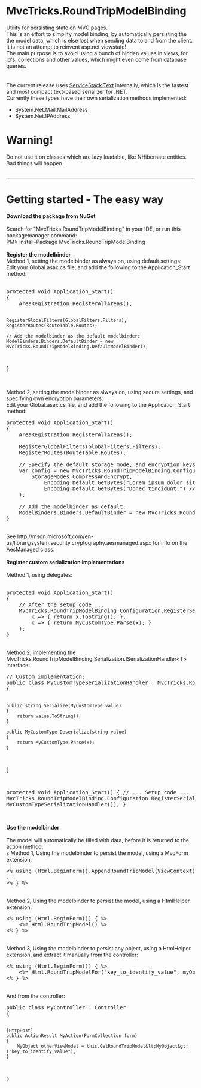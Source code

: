 MvcTricks.RoundTripModelBinding
===============================

Utility for persisting state on MVC pages.<br />
This is an effort to simplify model binding, by automatically persisting the the model data, which is else lost when sending data to and from the client.<br />
It is not an attempt to reinvent asp.net viewstate!
<br />
The main purpose is to avoid using a bunch of hidden values in views, for id's, collections and other values, which might even come from database queries.<br />
<br />
<br />
The current release uses <a href="https://github.com/ServiceStack/ServiceStack.Text">ServiceStack.Text</a> internally, 
which is the fastest and most compact text-based serializer for .NET.<br />
Currently these types have their own serialization methods implemented:<br />
<ul>
    <li>System.Net.Mail.MailAddress</li>
    <li>System.Net.IPAddress</li>
</ul>
<h1>Warning!</h1>
Do not use it on classes which are lazy loadable, like NHibernate entities.<br />
Bad things will happen.<br />
<br />
<hr />
<h1>Getting started - The easy way</h1>
<b>Download the package from NuGet</b><br />
<br>
Search for "MvcTricks.RoundTripModelBinding" in your IDE, or run this packagemanager command:<br />
PM> Install-Package MvcTricks.RoundTripModelBinding<br>
<br />
<b>Register the modelbinder</b><br />
Method 1, setting the modelbinder as always on, using default settings:<br />
Edit your Global.asax.cs file, and add the following to the Application_Start method:<br />
<br />
<pre>
protected void Application_Start()
{
    AreaRegistration.RegisterAllAreas();

    RegisterGlobalFilters(GlobalFilters.Filters);
    RegisterRoutes(RouteTable.Routes);

    // Add the modelbinder as the default modelbinder:
    ModelBinders.Binders.DefaultBinder = new MvcTricks.RoundTripModelBinding.DefaultModelBinder();
}
</pre>
<br />
Method 2, setting the modelbinder as always on, using secure settings, and specifying own encryption parameters:<br />
Edit your Global.asax.cs file, and add the following to the Application_Start method:
<pre>
protected void Application_Start()
{
    AreaRegistration.RegisterAllAreas();

    RegisterGlobalFilters(GlobalFilters.Filters);
    RegisterRoutes(RouteTable.Routes);

    // Specify the default storage mode, and encryption keys
    var config = new MvcTricks.RoundTripModelBinding.Configuration(
        StorageModes.CompressAndEncrypt,
            Encoding.Default.GetBytes("Lorem ipsum dolor sit amet amet."), // 32 bytes Key
            Encoding.Default.GetBytes("Donec tincidunt.") // 16 bytes IV
    );

    // Add the modelbinder as default:
    ModelBinders.Binders.DefaultBinder = new MvcTricks.RoundTripModelBinding.DefaultModelBinder(config);
}
</pre>
<br />
See http://msdn.microsoft.com/en-us/library/system.security.cryptography.aesmanaged.aspx for info on the AesManaged class.<br />
<br />
<b>Register custom serialization implementations</b><br />
<br />
Method 1, using delegates:<br />
<br />
<pre>
protected void Application_Start()
{
    // After the setup code ...
	MvcTricks.RoundTripModelBinding.Configuration.RegisterSerializationHandlerFor&lt;MyCustomType&gt;(
		x => { return x.ToString(); }, 
        x => { return MyCustomType.Parse(x); }
	);
}
</pre>
<br />
Method 2, implementing the MvcTricks.RoundTripModelBinding.Serialization.ISerializationHandler&lt;T&gt; interface:
<pre>
// Custom implementation:
public class MyCustomTypeSerializationHandler : MvcTricks.RoundTripModelBinding.Serialization.ISerializationHandler&lt;MyCustomType&gt;
{
	
	public string Serialize(MyCustomType value)
	{
		return value.ToString();
	}

    public MyCustomType Deserialize(string value)
	{
		return MyCustomType.Parse(x);
	}

}

protected void Application_Start()
{
    // ... Setup code ...
	MvcTricks.RoundTripModelBinding.Configuration.RegisterSerializationHandlerFor&lt;MyCustomType&gt;(new MyCustomTypeSerializationHandler());
}
</pre>
<br />
<b>Use the modelbinder</b><br />
<br />
The model will automatically be filled with data, before it is returned to the action method.<br />s
Method 1, Using the modelbinder to persist the model, using a MvcForm extension:<br />
<pre>
&lt;% using (Html.BeginForm().AppendRoundTripModel(ViewContext)) { %&gt;
...
&lt;% } %&gt;
</pre>
<br />
Method 2, Using the modelbinder to persist the model, using a HtmlHelper extension:<br />
<pre>
&lt;% using (Html.BeginForm()) { %&gt;
    &lt;%= Html.RoundTripModel() %&gt;
&lt;% } %&gt;
</pre>
<br />
Method 3, Using the modelbinder to persist any object, using a HtmlHelper extension, and extract it manually from the controller:<br />
<pre>
&lt;% using (Html.BeginForm()) { %&gt;
    &lt;%= Html.RoundTripModelFor("key_to_identify_value", myObject) %&gt;
&lt;% } %&gt;
</pre>
<br />
And from the controller:<br />
<pre>
public class MyController : Controller
{
  
	[HttpPost]
	public ActionResult MyAction(FormCollection form)
	{
		MyObject otherViewModel = this.GetRoundTripModel&lt;MyObject&gt;("key_to_identify_value");
	}
	
}
</pre>

